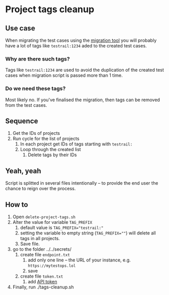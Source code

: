 # Project tags cleanup

## Use case

When migrating the test cases using the [migration tool](https://qameta.github.io/docs-3p-migration-script/) you will probably have a lot of tags like `testrail:1234` aded to the created test cases.

### Why are there such tags?

Tags like `testrail:1234` are used to avoid the duplication of the created test cases when migration script is passed more than 1 time.

### Do we need these tags?

Most likely no. If you've finalised the migration, then tags can be removed from the test cases.

## Sequence

1. Get the IDs of projects
2. Run cycle for the list of projects
   1. In each project get IDs of tags starting with `testrail:`
   2. Loop through the created list
      1. Delete tags by their IDs

## Yeah, yeah

Script is splitted in several files intentionally – to provide the end user the chance to reign over the process.


## How to

1. Open `delete-project-tags.sh`
2. Alter the value for variable `TAG_PREFIX`
   1. default value is `TAG_PREFIX="testrail:"`
   2. setting the variable to empty string (`TAG_PREFIX=""`) will delete all tags in all projects.
   3. Save file.
3. go to the folder ../../secrets/
   1. create file `endpoint.txt`
      1. add only one line – the URL of your instance, e.g. `https://mytestops.lol`
      2. save
   2. create file `token.txt`
      1. add [API token](https://docs.qameta.io/allure-testops/integrations/jenkins/#21-create-a-token-in-allure-testops)
4. Finally, run ./tags-cleanup.sh

